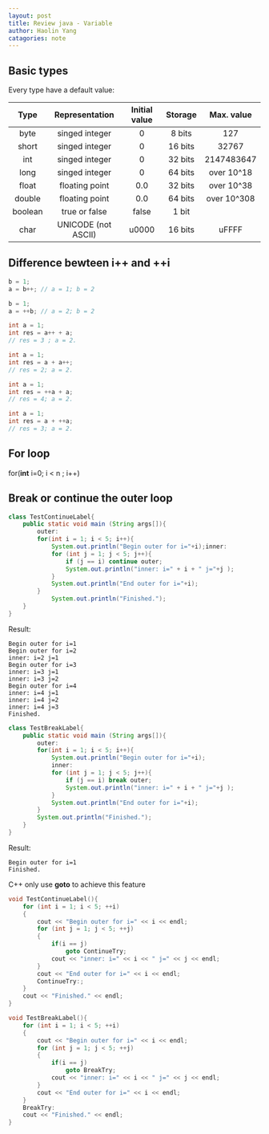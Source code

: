 ```yaml
---
layout: post
title: Review java - Variable
author: Haolin Yang
catagories: note
---
```


## Basic types

Every type have a default value:

| Type | Representation | Initial value | Storage | Max. value |
| :-:  | :---:          | :---:         | :---:   | :---:      |
| byte | singed integer | 0             | 8 bits  | 127        | 
| short| singed integer | 0             | 16 bits | 32767      |
| int  | singed integer | 0             | 32 bits | 2147483647 |
| long | singed integer | 0             | 64 bits | over 10^18 |
| float| floating point | 0.0           | 32 bits | over 10^38 | 
| double| floating point | 0.0          | 64 bits | over 10^308|
| boolean| true or false | false        | 1 bit   |            | 
| char | UNICODE (not ASCII)| u0000     | 16 bits | uFFFF      | 

## Difference bewteen i++ and ++i
```java
b = 1;
a = b++; // a = 1; b = 2
```
```java
b = 1;
a = ++b; // a = 2; b = 2
```
```java
int a = 1;
int res = a++ + a;
// res = 3 ; a = 2.
```
```java
int a = 1;
int res = a + a++;
// res = 2; a = 2.
```
```java
int a = 1;
int res = ++a + a;
// res = 4; a = 2.
```
```java
int a = 1;
int res = a + ++a;
// res = 3; a = 2.
```

## For loop
for(**int** i=0; i < n ; i++)

## Break or continue the outer loop

```java
class TestContinueLabel{
    public static void main (String args[]){
        outer:
        for(int i = 1; i < 5; i++){ 
            System.out.println("Begin outer for i="+i);inner:
            for (int j = 1; j < 5; j++){
                if (j == i) continue outer; 
                System.out.println("inner: i=" + i + " j="+j );
            }
            System.out.println("End outer for i="+i);
        }
            System.out.println("Finished.");
    } 
}
```

Result:
```
Begin outer for i=1
Begin outer for i=2
inner: i=2 j=1
Begin outer for i=3
inner: i=3 j=1
inner: i=3 j=2
Begin outer for i=4
inner: i=4 j=1
inner: i=4 j=2
inner: i=4 j=3
Finished.
```

```java
class TestBreakLabel{
    public static void main (String args[]){
        outer:
        for(int i = 1; i < 5; i++){ 
            System.out.println("Begin outer for i="+i);
            inner:
            for (int j = 1; j < 5; j++){
                if (j == i) break outer; 
                System.out.println("inner: i=" + i + " j="+j );
            }
            System.out.println("End outer for i="+i);
        }
        System.out.println("Finished.");
    } 
}
```

Result:
```
Begin outer for i=1
Finished.
```

C++ only use **goto** to achieve this feature

```cpp
void TestContinueLabel(){
    for (int i = 1; i < 5; ++i)
    {
        cout << "Begin outer for i=" << i << endl;
        for (int j = 1; j < 5; ++j)
        {
            if(i == j)
                goto ContinueTry;
            cout << "inner: i=" << i << " j=" << j << endl;
        }
        cout << "End outer for i=" << i << endl;
        ContinueTry:;
    }
    cout << "Finished." << endl;
}
```

```cpp
void TestBreakLabel(){
    for (int i = 1; i < 5; ++i)
    {
        cout << "Begin outer for i=" << i << endl;
        for (int j = 1; j < 5; ++j)
        {
            if(i == j)
                goto BreakTry;
            cout << "inner: i=" << i << " j=" << j << endl;
        }
        cout << "End outer for i=" << i << endl;
    }
    BreakTry:
    cout << "Finished." << endl;
}
```

